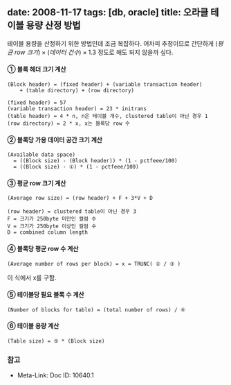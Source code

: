 date: 2008-11-17
tags: [db, oracle]
title: 오라클 테이블 용량 산정 방법
---
테이블 용량을 산정하기 위한 방법인데 조금 복잡하다. 어차피 추정이므로 간단하게 $(평균\ row \ 크기) \times (데이터\ 건수) \times 1.3$ 정도로 해도 되지 않을까 싶다.
<!--more-->

#### ① 블록 헤더 크기 계산
```
(Block header) = (fixed header) + (variable transaction header)
    + (table directory) + (row directory)
```

```
(fixed header) = 57
(variable transaction header) = 23 * initrans
(table header) = 4 * n,	n은 테이블 개수, clustered table이 아닌 경우 1
(row directory) = 2 * x, x는 블록당 row 수
```

#### ② 블록당 가용 데이터 공간 크기 계산
```
(Available data space)
  = ((Block size) - (Block header)) * (1 - pctfeee/100)
  = ((Block size) - ①) * (1 - pctfeee/100)
```

#### ③ 평균 row 크기 계산
```
(Average row size) = (row header) + F + 3*V + D
```

```
(row header) = clustered table이 아닌 경우 3
F = 크기가 250byte 미만인 컬럼 수
V = 크기가 250byte 이상인 컬럼 수
D = combined column length
```

#### ④ 블록당 평균 row 수 계산
```
(Average number of rows per block) = x = TRUNC( ② / ③ )
```

이 식에서 x를 구함.

#### ⑤ 테이블당 필요 블록 수 계산
```
(Number of blocks for table) = (total number of rows) / ④
```

#### ⑥ 테이블 용량 계산
```
(Table size) = ⑤ * (Block size)
```

### 참고
* Meta-Link: Doc ID: 10640.1
